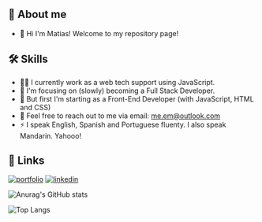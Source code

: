 
## 🚀 About me
- 👋 Hi I'm Matias! Welcome to my repository page!

## 🛠 Skills
- 👩‍💻 I currently work as a web tech support using JavaScript.
- 🧠 I'm focusing on (slowly) becoming a Full Stack Developer.
- 🤔 But first I'm starting as a Front-End Developer (with JavaScript, HTML and CSS)
- 💬 Feel free to reach out to me via email: me.em@outlook.com
- ⚡️ I speak English, Spanish and Portuguese fluenty. I also speak Mandarin. Yahooo!

## 🔗 Links
[![portfolio](https://img.shields.io/badge/my_portfolio-000?style=for-the-badge&logo=ko-fi&logoColor=white)](https://github.com/matiasdevs)
[![linkedin](https://img.shields.io/badge/linkedin-0A66C2?style=for-the-badge&logo=linkedin&logoColor=white)](https://www.linkedin.com/in/matiasdevs/)


![Anurag's GitHub stats](https://github-readme-stats.vercel.app/api?username=matiasdevs&show_icons=true&theme=transparent)

![Top Langs](https://github-readme-stats.vercel.app/api/top-langs/?username=matiasdevs&theme=dracula)

